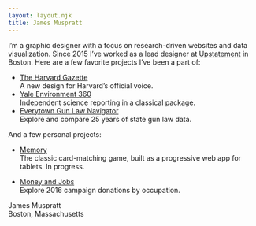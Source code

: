 ```yaml
---
layout: layout.njk
title: James Muspratt
---
```


I’m a graphic designer with a focus on research-driven websites and data visualization. Since 2015 I’ve worked as a lead designer at [Upstatement](https://upstatement.com) in Boston. Here are a few favorite projects I’ve been a part of:

- [The Harvard Gazette](https://news.harvard.edu/gazette)  
A new design for Harvard’s official voice.
- [Yale Environment 360](https://e360.yale.edu/)  
Independent science reporting in a classical package.
- [Everytown Gun Law Navigator](https://everytownresearch.org/navigator/)  
Explore and compare 25 years of state gun law data.


And a few personal projects:

-  [Memory](https://memory.jamesmuspratt.com/)  
The classic card-matching game, built as a progressive web app for tablets. In progress.

- [Money and Jobs](https://money.jamesmuspratt.com/)  
Explore 2016 campaign donations by occupation.

<p class="last">James Muspratt</br />Boston, Massachusetts</p>